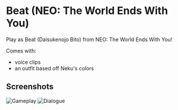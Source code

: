 # Beat (NEO: The World Ends With You)
Play as Beat (Daisukenojo Bito) from NEO: The World Ends With You!

Comes with:
 - voice clips
 - an outfit based off Neku's colors

## Screenshots

![Gameplay](https://images.gamebanana.com/img/ss/mods/64eae07ae1f34.jpg)
![Dialogue](https://images.gamebanana.com/img/ss/mods/64eadf2d31dfe.jpg)
